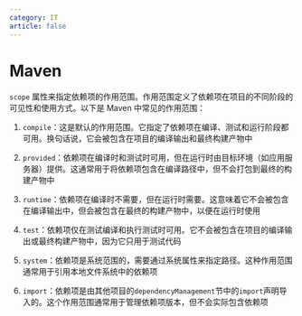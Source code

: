 ```yaml
---
category: IT
article: false
---
```


# Maven

`scope` 属性来指定依赖项的作用范围。作用范围定义了依赖项在项目的不同阶段的可见性和使用方式。以下是 Maven 中常见的作用范围：

1. `compile`：这是默认的作用范围。它指定了依赖项在编译、测试和运行阶段都可用。换句话说，它会被包含在项目的编译输出和最终构建产物中

2. `provided`：依赖项在编译时和测试时可用，但在运行时由目标环境（如应用服务器）提供。这通常用于将依赖项包含在编译路径中，但不会打包到最终的构建产物中

3. `runtime`：依赖项在编译时不需要，但在运行时需要。这意味着它不会被包含在编译输出中，但会被包含在最终的构建产物中，以便在运行时使用

4. `test`：依赖项仅在测试编译和执行测试时可用。它不会被包含在项目的编译输出或最终构建产物中，因为它只用于测试代码

5. `system`：依赖项是系统范围的，需要通过系统属性来指定路径。这种作用范围通常用于引用本地文件系统中的依赖项

6. `import`：依赖项是由其他项目的`dependencyManagement`节中的`import`声明导入的。这个作用范围通常用于管理依赖项版本，但不会实际包含依赖项